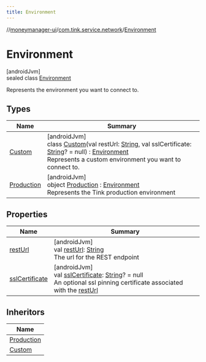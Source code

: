 ```yaml
---
title: Environment
---
```

//[moneymanager-ui](../../../index.html)/[com.tink.service.network](../index.html)/[Environment](index.html)



# Environment



[androidJvm]\
sealed class [Environment](index.html)

Represents the environment you want to connect to.



## Types


| Name | Summary |
|---|---|
| [Custom](-custom/index.html) | [androidJvm]<br>class [Custom](-custom/index.html)(val restUrl: [String](https://kotlinlang.org/api/latest/jvm/stdlib/kotlin/-string/index.html), val sslCertificate: [String](https://kotlinlang.org/api/latest/jvm/stdlib/kotlin/-string/index.html)? = null) : [Environment](index.html)<br>Represents a custom environment you want to connect to. |
| [Production](-production/index.html) | [androidJvm]<br>object [Production](-production/index.html) : [Environment](index.html)<br>Represents the Tink production environment |


## Properties


| Name | Summary |
|---|---|
| [restUrl](rest-url.html) | [androidJvm]<br>val [restUrl](rest-url.html): [String](https://kotlinlang.org/api/latest/jvm/stdlib/kotlin/-string/index.html)<br>The url for the REST endpoint |
| [sslCertificate](ssl-certificate.html) | [androidJvm]<br>val [sslCertificate](ssl-certificate.html): [String](https://kotlinlang.org/api/latest/jvm/stdlib/kotlin/-string/index.html)? = null<br>An optional ssl pinning certificate associated with the [restUrl](rest-url.html) |


## Inheritors


| Name |
|---|
| [Production](-production/index.html) |
| [Custom](-custom/index.html) |

